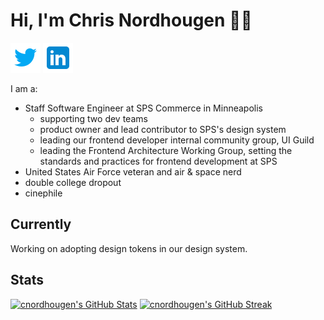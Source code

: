 # Hi, I'm Chris Nordhougen 👋🏻

[![Twitter](./icons8-twitter-48.png)](https://twitter.com/cwnord) [![LinkedIn](./icons8-linkedin-48.png)](https://www.linkedin.com/in/cnordhougen)

I am a:
- Staff Software Engineer at SPS Commerce in Minneapolis
  - supporting two dev teams
  - product owner and lead contributor to SPS's design system
  - leading our frontend developer internal community group, UI Guild
  - leading the Frontend Architecture Working Group, setting the standards and practices for frontend development at SPS
- United States Air Force veteran and air & space nerd
- double college dropout
- cinephile

## Currently
Working on adopting design tokens in our design system.

## Stats
[![cnordhougen's GitHub Stats](https://github-readme-stats.vercel.app/api?username=cnordhougen&count_private=true&show_icons=true&theme=radical)](https://github.com/anuraghazra/github-readme-stats)
[![cnordhougen's GitHub Streak](https://github-readme-streak-stats.herokuapp.com?user=cnordhougen&theme=radical)](https://git.io/streak-stats)
